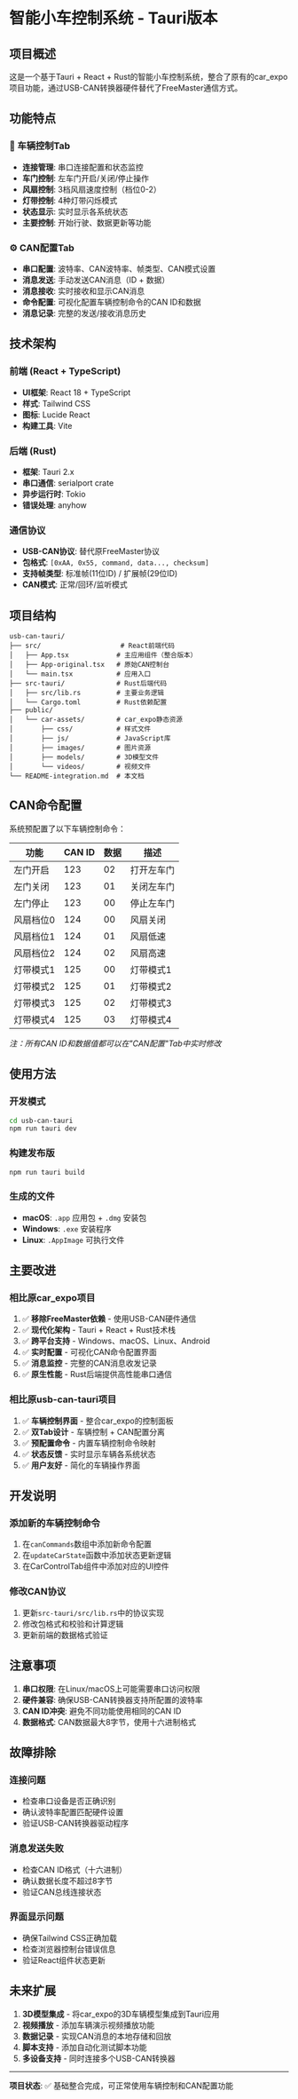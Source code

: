 # 智能小车控制系统 - Tauri版本

## 项目概述

这是一个基于Tauri + React + Rust的智能小车控制系统，整合了原有的car_expo项目功能，通过USB-CAN转换器硬件替代了FreeMaster通信方式。

## 功能特点

### 🚗 车辆控制Tab
- **连接管理**: 串口连接配置和状态监控
- **车门控制**: 左车门开启/关闭/停止操作
- **风扇控制**: 3档风扇速度控制（档位0-2）
- **灯带控制**: 4种灯带闪烁模式
- **状态显示**: 实时显示各系统状态
- **主要控制**: 开始行驶、数据更新等功能

### ⚙️ CAN配置Tab
- **串口配置**: 波特率、CAN波特率、帧类型、CAN模式设置
- **消息发送**: 手动发送CAN消息（ID + 数据）
- **消息接收**: 实时接收和显示CAN消息
- **命令配置**: 可视化配置车辆控制命令的CAN ID和数据
- **消息记录**: 完整的发送/接收消息历史

## 技术架构

### 前端 (React + TypeScript)
- **UI框架**: React 18 + TypeScript
- **样式**: Tailwind CSS
- **图标**: Lucide React
- **构建工具**: Vite

### 后端 (Rust)
- **框架**: Tauri 2.x
- **串口通信**: serialport crate
- **异步运行时**: Tokio
- **错误处理**: anyhow

### 通信协议
- **USB-CAN协议**: 替代原FreeMaster协议
- **包格式**: `[0xAA, 0x55, command, data..., checksum]`
- **支持帧类型**: 标准帧(11位ID) / 扩展帧(29位ID)
- **CAN模式**: 正常/回环/监听模式

## 项目结构

```
usb-can-tauri/
├── src/                    # React前端代码
│   ├── App.tsx            # 主应用组件（整合版本）
│   ├── App-original.tsx   # 原始CAN控制台
│   └── main.tsx           # 应用入口
├── src-tauri/             # Rust后端代码
│   ├── src/lib.rs         # 主要业务逻辑
│   └── Cargo.toml         # Rust依赖配置
├── public/
│   └── car-assets/        # car_expo静态资源
│       ├── css/           # 样式文件
│       ├── js/            # JavaScript库
│       ├── images/        # 图片资源
│       ├── models/        # 3D模型文件
│       └── videos/        # 视频文件
└── README-integration.md  # 本文档
```

## CAN命令配置

系统预配置了以下车辆控制命令：

| 功能 | CAN ID | 数据 | 描述 |
|------|--------|------|------|
| 左门开启 | 123 | 02 | 打开左车门 |
| 左门关闭 | 123 | 01 | 关闭左车门 |
| 左门停止 | 123 | 00 | 停止左车门 |
| 风扇档位0 | 124 | 00 | 风扇关闭 |
| 风扇档位1 | 124 | 01 | 风扇低速 |
| 风扇档位2 | 124 | 02 | 风扇高速 |
| 灯带模式1 | 125 | 00 | 灯带模式1 |
| 灯带模式2 | 125 | 01 | 灯带模式2 |
| 灯带模式3 | 125 | 02 | 灯带模式3 |
| 灯带模式4 | 125 | 03 | 灯带模式4 |

*注：所有CAN ID和数据值都可以在"CAN配置"Tab中实时修改*

## 使用方法

### 开发模式
```bash
cd usb-can-tauri
npm run tauri dev
```

### 构建发布版
```bash
npm run tauri build
```

### 生成的文件
- **macOS**: `.app` 应用包 + `.dmg` 安装包
- **Windows**: `.exe` 安装程序
- **Linux**: `.AppImage` 可执行文件

## 主要改进

### 相比原car_expo项目
1. ✅ **移除FreeMaster依赖** - 使用USB-CAN硬件通信
2. ✅ **现代化架构** - Tauri + React + Rust技术栈
3. ✅ **跨平台支持** - Windows、macOS、Linux、Android
4. ✅ **实时配置** - 可视化CAN命令配置界面
5. ✅ **消息监控** - 完整的CAN消息收发记录
6. ✅ **原生性能** - Rust后端提供高性能串口通信

### 相比原usb-can-tauri项目
1. ✅ **车辆控制界面** - 整合car_expo的控制面板
2. ✅ **双Tab设计** - 车辆控制 + CAN配置分离
3. ✅ **预配置命令** - 内置车辆控制命令映射
4. ✅ **状态反馈** - 实时显示车辆各系统状态
5. ✅ **用户友好** - 简化的车辆操作界面

## 开发说明

### 添加新的车辆控制命令
1. 在`canCommands`数组中添加新命令配置
2. 在`updateCarState`函数中添加状态更新逻辑
3. 在CarControlTab组件中添加对应的UI控件

### 修改CAN协议
1. 更新`src-tauri/src/lib.rs`中的协议实现
2. 修改包格式和校验和计算逻辑
3. 更新前端的数据格式验证

## 注意事项

1. **串口权限**: 在Linux/macOS上可能需要串口访问权限
2. **硬件兼容**: 确保USB-CAN转换器支持所配置的波特率
3. **CAN ID冲突**: 避免不同功能使用相同的CAN ID
4. **数据格式**: CAN数据最大8字节，使用十六进制格式

## 故障排除

### 连接问题
- 检查串口设备是否正确识别
- 确认波特率配置匹配硬件设置
- 验证USB-CAN转换器驱动程序

### 消息发送失败
- 检查CAN ID格式（十六进制）
- 确认数据长度不超过8字节
- 验证CAN总线连接状态

### 界面显示问题
- 确保Tailwind CSS正确加载
- 检查浏览器控制台错误信息
- 验证React组件状态更新

## 未来扩展

1. **3D模型集成** - 将car_expo的3D车辆模型集成到Tauri应用
2. **视频播放** - 添加车辆演示视频播放功能
3. **数据记录** - 实现CAN消息的本地存储和回放
4. **脚本支持** - 添加自动化测试脚本功能
5. **多设备支持** - 同时连接多个USB-CAN转换器

---

**项目状态**: ✅ 基础整合完成，可正常使用车辆控制和CAN配置功能
